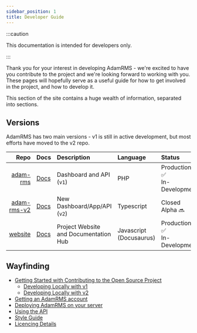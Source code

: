 ```yaml
---
sidebar_position: 1
title: Developer Guide
---
```


:::caution

This documentation is intended for developers only.

:::

Thank you for your interest in developing AdamRMS - we're excited to have you contribute to the project and we're looking forward to working with you. These pages will hopefully serve as a useful guide for how to get involved in the project, and how to develop it.

This section of the site contains a huge wealth of information, separated into sections.

## Versions

AdamRMS has two main versions - v1 is still in active development, but most efforts have moved to the v2 repo.

| Repo | Docs | Description | Language | Status |
| ---: | :--- | :--- | :--- | :--- |
| [adam-rms](https://github.com/adam-rms/adam-rms) | [Docs](./repo/intro) | Dashboard and API (`v1`) | PHP | Production :white_check_mark:<br/>In-Development |
| [adam-rms-v2](https://github.com/adam-rms/adam-rms-v2) | [Docs](./../contributor-v2/intro) | New Dashboard/App/API (`v2`) | Typescript | Closed Alpha :soon: |
| [website](https://github.com/adam-rms/website) | [Docs](./website/intro) | Project Website and Documentation Hub | Javascript (Docusaurus) | Production :white_check_mark:<br/>In-Development  |

## Wayfinding

- [Getting Started with Contributing to the Open Source Project](./contributing)
  - [Developing Locally with v1](./repo/intro)
  - [Developing Locally with v2](./../contributor-v2/intro)
- [Getting an AdamRMS account](./hosting/hosted/intro)
- [Deploying AdamRMS on your server](./hosting/self-hosting/intro)
- [Using the API](../../../api)
- [Style Guide](./style-guide)
- [Licencing Details](./licence-details)